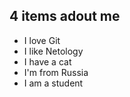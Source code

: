 ## 4 items adout me

- I love Git
- I like Netology
- I have a cat
- I'm from Russia
- I am a student
